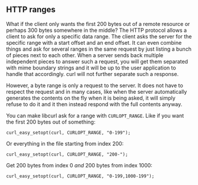 ## HTTP ranges

What if the client only wants the first 200 bytes out of a remote
resource or perhaps 300 bytes somewhere in the middle? The HTTP protocol
allows a client to ask for only a specific data range.  The client asks the
server for the specific range with a start offset and an end offset. It can even
combine things and ask for several ranges in the same request by just listing a
bunch of pieces next to each other. When a server sends back multiple
independent pieces to answer such a request, you will get them separated with
mime boundary strings and it will be up to the user application to handle that
accordingly. curl will not further separate such a response.

However, a byte range is only a request to the server. It does not have to
respect the request and in many cases, like when the server automatically
generates the contents on the fly when it is being asked, it will simply refuse
to do it and it then instead respond with the full contents anyway.
<!--The above is a duplicate of http-ranges.md-->

You can make libcurl ask for a range with `CURLOPT_RANGE`. Like if you want
the first 200 bytes out of something:

    curl_easy_setopt(curl, CURLOPT_RANGE, "0-199");

Or everything in the file starting from index 200:

    curl_easy_setopt(curl, CURLOPT_RANGE, "200-");

Get 200 bytes from index 0 *and* 200 bytes from index 1000:

    curl_easy_setopt(curl, CURLOPT_RANGE, "0-199,1000-199");
